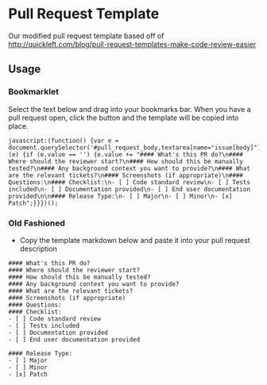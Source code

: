 Pull Request Template
=====================

Our modified pull request template based off of http://quickleft.com/blog/pull-request-templates-make-code-review-easier

## Usage

### Bookmarklet

Select the text below and drag into your bookmarks bar.  When you have a pull request open, click the button and the template will be copied into place.

````
javascript:(function() {var e = document.querySelector('#pull_request_body,textarea[name="issue[body]"]');if (e) {if (e.value == '') {e.value += "#### What's this PR do?\n#### Where should the reviewer start?\n#### How should this be manually tested?\n#### Any background context you want to provide?\n#### What are the relevant tickets?\n#### Screenshots (if appropriate)\n#### Questions:\n#### Checklist:\n- [ ] Code standard review\n- [ ] Tests included\n- [ ] Documentation provided\n- [ ] End user documentation provided\n\n#### Release Type:\n- [ ] Major\n- [ ] Minor\n- [x] Patch";}}})();
````

### Old Fashioned

* Copy the template markdown below and paste it into your pull request description

````
#### What's this PR do?
#### Where should the reviewer start?
#### How should this be manually tested?
#### Any background context you want to provide?
#### What are the relevant tickets?
#### Screenshots (if appropriate)
#### Questions:
#### Checklist:
- [ ] Code standard review
- [ ] Tests included
- [ ] Documentation provided
- [ ] End user documentation provided

#### Release Type:
- [ ] Major
- [ ] Minor
- [x] Patch
````

